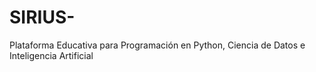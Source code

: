 # SIRIUS-
Plataforma Educativa para Programación en Python, Ciencia de Datos e Inteligencia Artificial
